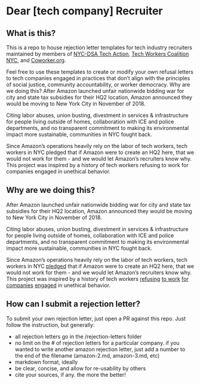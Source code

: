 # Dear [tech company] Recruiter

## What is this?
This is a repo to house rejection letter templates for tech industry recruiters maintained by members of [NYC-DSA Tech Action](techaction.nyc), [Tech Workers Coalition NYC](https://techworkerscoalition.org/nyc/), and [Coworker.org](coworker.org). 

Feel free to use these templates to create or modify your own refusal letters to tech companies engaged in practices that don’t align with the principles of social justice, community accountability, or worker democracy.
Why are we doing this? 
After Amazon launched unfair nationwide bidding war for city and state tax subsidies for their HQ2 location, Amazon announced they would be moving to New York City in November of 2018. 

Citing labor abuses, union busting, divestment in services & infrastructure for people living outside of homes, collaboration with ICE and police departments, and no transparent commitment to making its environmental impact more sustainable, communities in NYC fought back. 

Since Amazon’s operations heavily rely on the labor of tech workers, tech workers in NYC pledged that if Amazon were to create an HQ2 here, that we would not work for them - and we would let Amazon’s recruiters know why. This project was inspired by a history of tech workers refusing to work for companies engaged in unethical behavior.

## Why are we doing this? 
After Amazon launched unfair nationwide bidding war for city and state tax subsidies for their HQ2 location, Amazon announced they would be moving to New York City in November of 2018. 

Citing labor abuses, union busting, divestment in services & infrastructure for people living outside of homes, collaboration with ICE and police departments, and no transparent commitment to making its environmental impact more sustainable, communities in NYC fought back. 

Since Amazon’s operations heavily rely on the labor of tech workers, tech workers in NYC [pledged](https://www.coworker.org/petitions/no-work-for-amazon-new-york-1) that if Amazon were to create an HQ2 here, that we would not work for them - and we would let Amazon’s recruiters know why. This project was inspired by a history of tech workers [refusing](https://spectrum.ieee.org/view-from-the-valley/at-work/tech-careers/engineers-say-no-thanks-to-silicon-valley-recruiters-citing-ethical-concerns) [to work](https://medium.com/@tessr/dear-uber-recruiter-7f5f9b304662) [for companies](https://medium.com/@taraadiseshan/dear-uber-recruiter-part-two-680c863d6fae) [engaged](https://code.likeagirl.io/dear-uber-recruiter-trying-to-hire-women-in-tech-do-you-think-this-is-normal-f570f703c55) in unethical behavior.

## How can I submit a rejection letter? 
To submit your own rejection letter, just open a PR against this repo. Just follow the instruction, but generally:

- all rejection letters go in the /rejection-letters folder
- no limit on the # of rejection letters for a particular company. if you wanted to write another amazon rejection letter, just add a number to the end of the filename (amazon-2.md, amazon-3.md, etc)
- markdown format, ideally
- be clear, concise, and allow for re-usability by others
- cite your sources, if any. the more the better!


